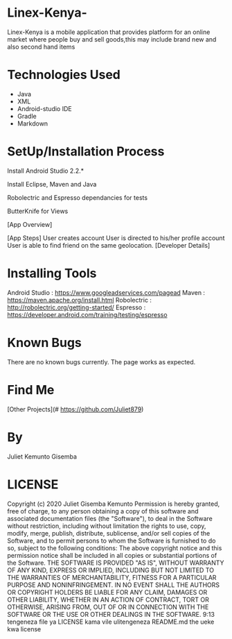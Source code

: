 # Linex-Kenya-
Linex-Kenya is a mobile application that provides platform for an online market where people buy and sell goods,this may include brand new and also second hand items

# Technologies Used
- Java
- XML
- Android-studio IDE
- Gradle
- Markdown

# SetUp/Installation Process
Install Android Studio 2.2.*

Install Eclipse, Maven and Java

Robolectric and Espresso dependancies for tests

ButterKnife for Views

[App Overview]

[App Steps]
User creates account
User is directed to his/her profile account
User is able to find friend on the same geolocation.
[Developer Details]


# Installing Tools
Android Studio : https://www.googleadservices.com/pagead
Maven : https://maven.apache.org/install.html
Robolectric : http://robolectric.org/getting-started/
Espresso : https://developer.android.com/training/testing/espresso

# Known Bugs
There are no known bugs currently. The page works as expected.

# Find Me
[Other Projects](# https://github.com/Juliet879)

# By
Juliet Kemunto Gisemba


# LICENSE
Copyright (c) 2020 Juliet Gisemba Kemunto
Permission is hereby granted, free of charge, to any person obtaining a copy
of this software and associated documentation files (the "Software"), to deal
in the Software without restriction, including without limitation the rights
to use, copy, modify, merge, publish, distribute, sublicense, and/or sell
copies of the Software, and to permit persons to whom the Software is
furnished to do so, subject to the following conditions:
The above copyright notice and this permission notice shall be included in all
copies or substantial portions of the Software.
THE SOFTWARE IS PROVIDED "AS IS", WITHOUT WARRANTY OF ANY KIND, EXPRESS OR
IMPLIED, INCLUDING BUT NOT LIMITED TO THE WARRANTIES OF MERCHANTABILITY,
FITNESS FOR A PARTICULAR PURPOSE AND NONINFRINGEMENT. IN NO EVENT SHALL THE
AUTHORS OR COPYRIGHT HOLDERS BE LIABLE FOR ANY CLAIM, DAMAGES OR OTHER
LIABILITY, WHETHER IN AN ACTION OF CONTRACT, TORT OR OTHERWISE, ARISING FROM,
OUT OF OR IN CONNECTION WITH THE SOFTWARE OR THE USE OR OTHER DEALINGS IN THE
SOFTWARE.
9:13
tengeneza file ya LICENSE kama vile ulitengeneza README.md the ueke kwa license
